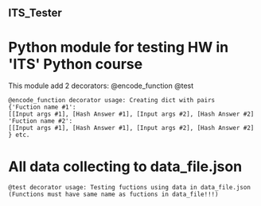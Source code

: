 ## ITS_Tester
# Python module for testing HW in 'ITS' Python course

This module add 2 decorators:
@encode_function
@test


    @encode_function decorator usage: Creating dict with pairs 
    {'Fuction name #1': 
    [[Input args #1], [Hash Answer #1], [Input args #2], [Hash Answer #2]
    'Fuction name #2': 
    [[Input args #1], [Hash Answer #1], [Input args #2], [Hash Answer #2]
    } etc.
    
   # All data collecting to data_file.json
    
    
    @test decorator usage: Testing fuctions using data in data_file.json
    (Functions must have same name as fuctions in data_file!!!)
